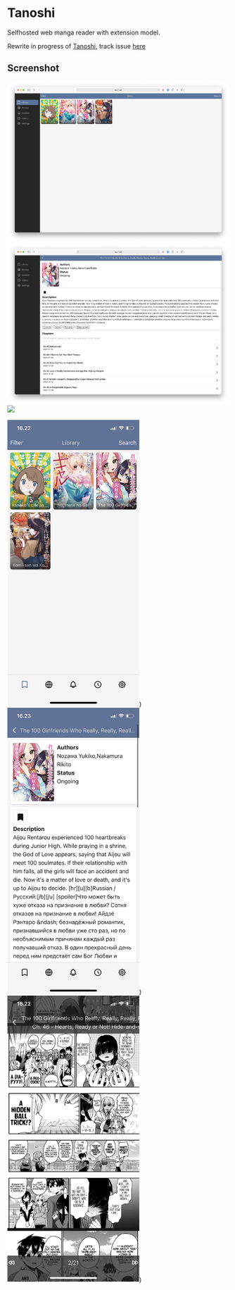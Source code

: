 # Tanoshi
Selfhosted web manga reader with extension model.

Rewrite in progress of [Tanoshi](https://github.com/faldez/tanoshi/tree/rust), track issue [here](https://github.com/faldez/tanoshi/issues/137)

## Screenshot
![](assets/Screen%20Shot%202021-01-31%20at%2016.20.38.png)
![](assets/Screen%20Shot%202021-01-31%20at%2016.23.41.png)
![](assets/Screen%20Shot%202021-01-31%20at%2016.20.34.png)

<img src="assets/IMG_73577C410A56-1.jpeg" width="300">)
<img src="assets/IMG_3436B10A2508-1.jpeg" width="300">)
<img src="assets/IMG_B8461880E874-1.jpeg" width="300">)
